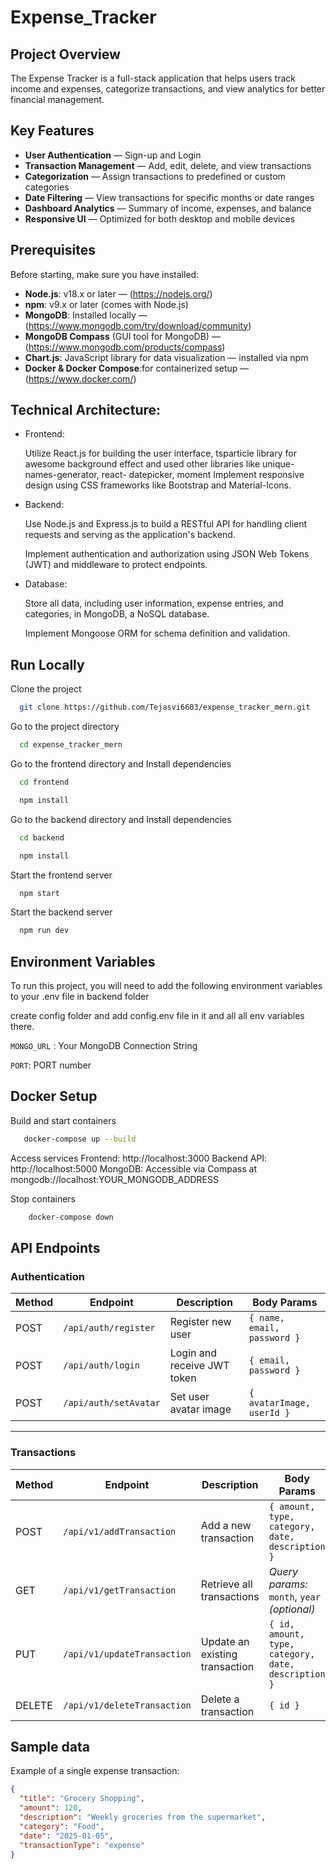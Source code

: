 # Expense_Tracker

## Project Overview
The Expense Tracker is a full-stack application that helps users track income and expenses, categorize transactions, and view analytics for better financial management.

## Key Features
- **User Authentication** — Sign-up and Login
- **Transaction Management** — Add, edit, delete, and view transactions
- **Categorization** — Assign transactions to predefined or custom categories
- **Date Filtering** — View transactions for specific months or date ranges
- **Dashboard Analytics** — Summary of income, expenses, and balance
- **Responsive UI** — Optimized for both desktop and mobile devices

## Prerequisites

Before starting, make sure you have installed:

- **Node.js**: v18.x or later — (https://nodejs.org/)
- **npm**: v9.x or later (comes with Node.js)
- **MongoDB**: Installed locally — (https://www.mongodb.com/try/download/community)
- **MongoDB Compass** (GUI tool for MongoDB) —(https://www.mongodb.com/products/compass)
- **Chart.js**: JavaScript library for data visualization — installed via npm
- **Docker & Docker Compose**:for containerized setup — (https://www.docker.com/)

## Technical Architecture:

- Frontend:

    Utilize React.js for building the user interface, tsparticle library for awesome background effect and used other libraries like unique-names-generator, react-     datepicker, moment
    Implement responsive design using CSS frameworks like Bootstrap and Material-Icons.

- Backend:

    Use Node.js and Express.js to build a RESTful API for handling client requests and serving as the application's backend.

    Implement authentication and authorization using JSON Web Tokens (JWT) and middleware to protect endpoints.

- Database:

    Store all data, including user information, expense entries, and categories, in MongoDB, a NoSQL database.

    Implement Mongoose ORM for schema definition and validation.

## Run Locally

Clone the project

```bash
  git clone https://github.com/Tejasvi6603/expense_tracker_mern.git
```

Go to the project directory

```bash
  cd expense_tracker_mern
```

Go to the frontend directory and Install dependencies

```bash
  cd frontend
```
```bash
  npm install
```

Go to the backend directory and Install dependencies

```bash
  cd backend
```
```bash
  npm install
```

Start the frontend server

```bash
  npm start
```


Start the backend server

```bash
  npm run dev
```

## Environment Variables

To run this project, you will need to add the following environment variables to your .env file in backend folder

create config folder and add config.env file in it and all all env variables there.

`MONGO_URL` : Your MongoDB Connection String

`PORT`: PORT number

## Docker Setup

Build and start containers
```bash
   docker-compose up --build
```

Access services
Frontend: http://localhost:3000
Backend API: http://localhost:5000
MongoDB: Accessible via Compass at mongodb://localhost:YOUR_MONGODB_ADDRESS

Stop containers
```bash
    docker-compose down
```

##  API Endpoints 

### Authentication
| Method | Endpoint                  | Description                  | Body Params |
|--------|---------------------------|------------------------------|-------------|
| POST   | `/api/auth/register`       | Register new user            | `{ name, email, password }` |
| POST   | `/api/auth/login`          | Login and receive JWT token  | `{ email, password }` |
| POST   | `/api/auth/setAvatar`      | Set user avatar image        | `{ avatarImage, userId }` |

---

### Transactions
| Method | Endpoint                        | Description                 | Body Params |
|--------|---------------------------------|-----------------------------|-------------|
| POST   | `/api/v1/addTransaction`         | Add a new transaction       | `{ amount, type, category, date, description }` |
| GET    | `/api/v1/getTransaction`         | Retrieve all transactions   | *Query params:* `month`, `year` *(optional)* |
| PUT    | `/api/v1/updateTransaction`      | Update an existing transaction | `{ id, amount, type, category, date, description }` |
| DELETE | `/api/v1/deleteTransaction`      | Delete a transaction        | `{ id }` |


## Sample data 

Example of a single expense transaction:

```json
{
  "title": "Grocery Shopping",
  "amount": 120,
  "description": "Weekly groceries from the supermarket",
  "category": "Food",
  "date": "2025-01-05",
  "transactionType": "expense"
}
```


